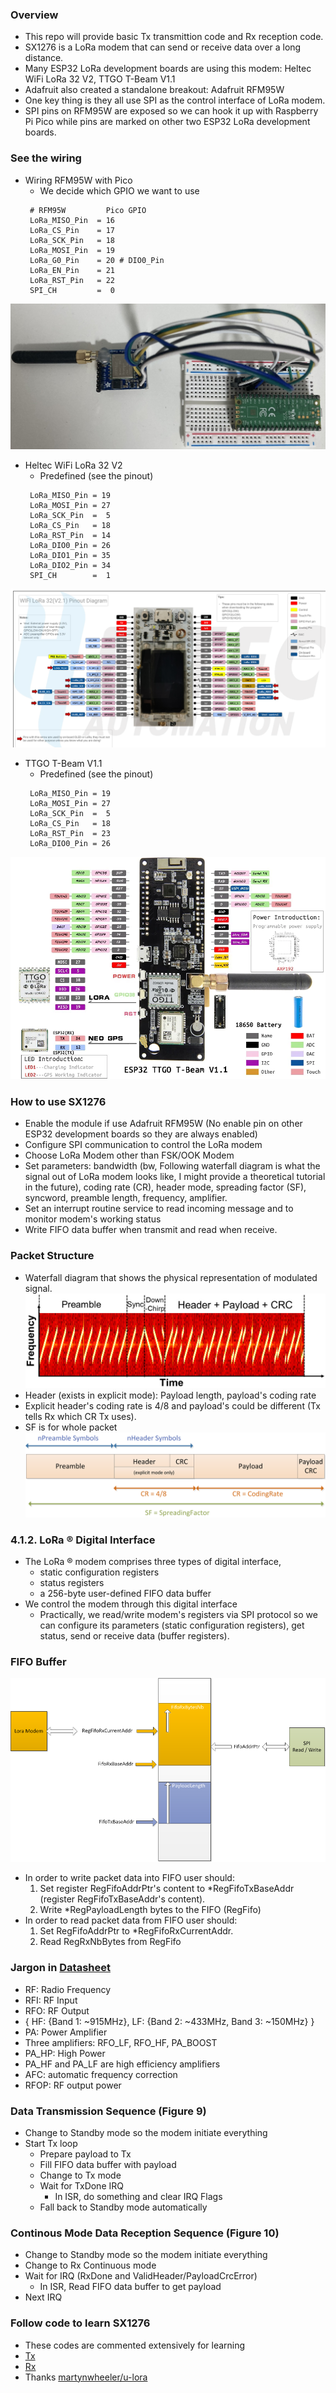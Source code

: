 ### Overview
* This repo will provide basic Tx transmittion code and Rx reception code.
* SX1276 is a LoRa modem that can send or receive data over a long distance.
* Many ESP32 LoRa development boards are using this modem: Heltec WiFi LoRa 32 V2, TTGO T-Beam V1.1
* Adafruit also created a standalone breakout: Adafruit RFM95W
* One key thing is they all use SPI as the control interface of LoRa modem.
* SPI pins on RFM95W are exposed so we can hook it up with Raspberry Pi Pico while pins are marked on other two ESP32 LoRa development boards.
### See the wiring
* Wiring RFM95W with Pico<br/>
   * We decide which GPIO we want to use
   ```
    # RFM95W         Pico GPIO
    LoRa_MISO_Pin  = 16
    LoRa_CS_Pin    = 17
    LoRa_SCK_Pin   = 18
    LoRa_MOSI_Pin  = 19
    LoRa_G0_Pin    = 20 # DIO0_Pin
    LoRa_EN_Pin    = 21
    LoRa_RST_Pin   = 22
    SPI_CH         =  0
   ```
<img src="Pico_RFM95W.png"> </img>
* Heltec WiFi LoRa 32 V2<br/>
   * Predefined (see the pinout)
   ```
    LoRa_MISO_Pin = 19
    LoRa_MOSI_Pin = 27
    LoRa_SCK_Pin  =  5
    LoRa_CS_Pin   = 18
    LoRa_RST_Pin  = 14
    LoRa_DIO0_Pin = 26
    LoRa_DIO1_Pin = 35
    LoRa_DIO2_Pin = 34
    SPI_CH        =  1
   ```
<img src="LoRa_32.png"> </img>
* TTGO T-Beam V1.1<br/>
   * Predefined (see the pinout)
   ```
    LoRa_MISO_Pin = 19
    LoRa_MOSI_Pin = 27
    LoRa_SCK_Pin  =  5
    LoRa_CS_Pin   = 18
    LoRa_RST_Pin  = 23
    LoRa_DIO0_Pin = 26
   ```
<img src="T-Beam.webp"> </img>
### How to use SX1276
* Enable the module if use Adafruit RFM95W (No enable pin on other ESP32 development boards so they are always enabled)
* Configure SPI communication to control the LoRa modem
* Choose LoRa Modem other than FSK/OOK Modem
* Set parameters: bandwidth (bw, Following waterfall diagram is what the signal out of LoRa modem looks like, I might provide a theoretical tutorial in the future), coding rate (CR), header mode, spreading factor (SF), syncword, preamble length, frequency, amplifier.
* Set an interrupt routine service to read incoming message and to monitor modem's working status
* Write FIFO data buffer when transmit and read when receive.
### Packet Structure
* Waterfall diagram that shows the physical representation of modulated signal.
<img src="Packet_Structure_Waterfall.jpg"></img>
* Header (exists in explicit mode): Payload length, payload's coding rate
* Explicit header's coding rate is 4/8 and payload's could be different (Tx tells Rx which CR Tx uses).
* SF is for whole packet
<img src="Packet_Structure.png"></img>
### 4.1.2. LoRa ® Digital Interface
* The LoRa ® modem comprises three types of digital interface,
  * static configuration registers
  * status registers
  * a 256-byte user-defined FIFO data buffer
* We control the modem through this digital interface
  * Practically, we read/write modem's registers via SPI protocol so we can configure its parameters (static configuration registers), get status, send or receive data (buffer registers).
### FIFO Buffer
<img src="FIFO_Buffer.png"></img>
* In order to write packet data into FIFO user should:
  1. Set register RegFifoAddrPtr's content to *RegFifoTxBaseAddr (register RegFifoTxBaseAddr's content).
  2. Write *RegPayloadLength bytes to the FIFO (RegFifo)
* In order to read packet data from FIFO user should:
  1. Set RegFifoAddrPtr to *RegFifoRxCurrentAddr.
  2. Read RegRxNbBytes from RegFifo
### Jargon in [Datasheet](DS_SX1276-7-8-9_W_APP_V7.pdf)
* RF: Radio Frequency
* RFI: RF Input
* RFO: RF Output
* { HF: {Band 1: ~915MHz}, LF: {Band 2: ~433MHz, Band 3: ~150MHz} }
* PA: Power Amplifier
* Three amplifiers: RFO_LF, RFO_HF, PA_BOOST
* PA_HP: High Power
* PA_HF and PA_LF are high efficiency amplifiers
* AFC: automatic frequency correction
* RFOP: RF output power
### Data Transmission Sequence (Figure 9)
* Change to Standby mode so the modem initiate everything
* Start Tx loop
  * Prepare payload to Tx
  * Fill FIFO data buffer with payload
  * Change to Tx mode
  * Wait for TxDone IRQ
    * In ISR, do something and clear IRQ Flags
  * Fall back to Standby mode automatically
### Continous Mode Data Reception Sequence (Figure 10)
* Change to Standby mode so the modem initiate everything
* Change to Rx Continuous mode
* Wait for IRQ (RxDone and ValidHeader/PayloadCrcError)
  * In ISR, Read FIFO data buffer to get payload
* Next IRQ
### Follow code to learn SX1276
* These codes are commented extensively for learning
* [Tx](SX1276_Tx.py) 
* [Rx](SX1276_Rx.py)
* Thanks [martynwheeler/u-lora](https://github.com/martynwheeler/u-lora)
